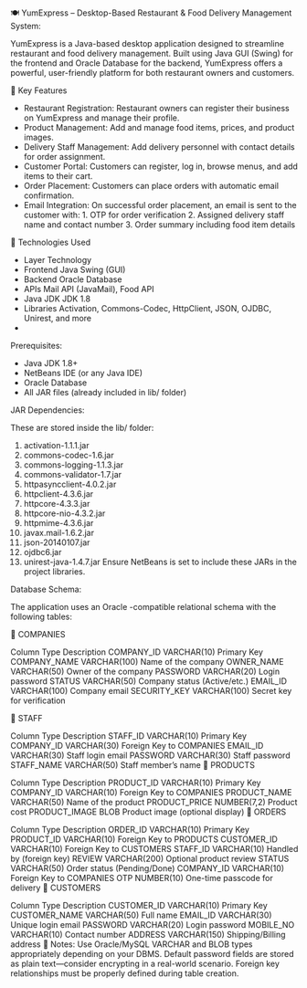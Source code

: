 🍽️ YumExpress – Desktop-Based Restaurant & Food Delivery Management System:

YumExpress is a Java-based desktop application designed to streamline restaurant and food delivery management.
Built using Java GUI (Swing) for the frontend and Oracle Database for the backend, YumExpress offers a powerful, user-friendly platform for both restaurant owners and customers.

🚀 Key Features
- Restaurant Registration: Restaurant owners can register their business on YumExpress and manage their profile.
- Product Management: Add and manage food items, prices, and product images.
- Delivery Staff Management: Add delivery personnel with contact details for order assignment.
- Customer Portal: Customers can register, log in, browse menus, and add items to their cart.
- Order Placement: Customers can place orders with automatic email confirmation.
- Email Integration: On successful order placement, an email is sent to the customer with:
                                                                                         1. OTP for order verification
                                                                                         2. Assigned delivery staff name and contact number
                                                                                         3. Order summary including food item details

🧩 Technologies Used

- Layer	Technology
- Frontend	Java Swing (GUI)
- Backend	Oracle Database
- APIs	Mail API (JavaMail), Food API
- Java JDK	JDK 1.8
- Libraries	Activation, Commons-Codec, HttpClient, JSON, OJDBC, Unirest, and more
- 
Prerequisites:
- Java JDK 1.8+
- NetBeans IDE (or any Java IDE)
- Oracle Database
- All JAR files (already included in lib/ folder)

JAR Dependencies:

These are stored inside the lib/ folder:
1. activation-1.1.1.jar
2. commons-codec-1.6.jar
3. commons-logging-1.1.3.jar
4. commons-validator-1.7.jar
5. httpasyncclient-4.0.2.jar
6. httpclient-4.3.6.jar
7. httpcore-4.3.3.jar
8. httpcore-nio-4.3.2.jar
9. httpmime-4.3.6.jar
10. javax.mail-1.6.2.jar
11. json-20140107.jar
12. ojdbc6.jar
13. unirest-java-1.4.7.jar
Ensure NetBeans is set to include these JARs in the project libraries.

Database Schema:

The application uses an Oracle -compatible relational schema with the following tables:

🔸 COMPANIES

Column	Type	Description
COMPANY_ID	   VARCHAR(10)	   Primary Key
COMPANY_NAME	 VARCHAR(100)	   Name of the company
OWNER_NAME	   VARCHAR(50)	   Owner of the company
PASSWORD	     VARCHAR(20)	   Login password
STATUS	       VARCHAR(50)	   Company status (Active/etc.)
EMAIL_ID	     VARCHAR(100)	   Company email
SECURITY_KEY	 VARCHAR(100)	   Secret key for verification

🔸 STAFF

Column	Type	Description
STAFF_ID	VARCHAR(10)	Primary Key
COMPANY_ID	VARCHAR(30)	Foreign Key to COMPANIES
EMAIL_ID	VARCHAR(30)	Staff login email
PASSWORD	VARCHAR(30)	Staff password
STAFF_NAME	VARCHAR(50)	Staff member’s name
🔸 PRODUCTS

Column	Type	Description
PRODUCT_ID	VARCHAR(10)	Primary Key
COMPANY_ID	VARCHAR(10)	Foreign Key to COMPANIES
PRODUCT_NAME	VARCHAR(50)	Name of the product
PRODUCT_PRICE	NUMBER(7,2)	Product cost
PRODUCT_IMAGE	BLOB	Product image (optional display)
🔸 ORDERS

Column	Type	Description
ORDER_ID	VARCHAR(10)	Primary Key
PRODUCT_ID	VARCHAR(10)	Foreign Key to PRODUCTS
CUSTOMER_ID	VARCHAR(10)	Foreign Key to CUSTOMERS
STAFF_ID	VARCHAR(10)	Handled by (foreign key)
REVIEW	VARCHAR(200)	Optional product review
STATUS	VARCHAR(50)	Order status (Pending/Done)
COMPANY_ID	VARCHAR(10)	Foreign Key to COMPANIES
OTP	NUMBER(10)	One-time passcode for delivery
🔸 CUSTOMERS

Column	Type	Description
CUSTOMER_ID	VARCHAR(10)	Primary Key
CUSTOMER_NAME	VARCHAR(50)	Full name
EMAIL_ID	VARCHAR(30)	Unique login email
PASSWORD	VARCHAR(20)	Login password
MOBILE_NO	VARCHAR(10)	Contact number
ADDRESS	VARCHAR(150)	Shipping/Billing address
🧩 Notes:
Use Oracle/MySQL VARCHAR and BLOB types appropriately depending on your DBMS.
Default password fields are stored as plain text—consider encrypting in a real-world scenario.
Foreign key relationships must be properly defined during table creation.
